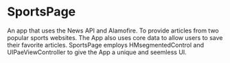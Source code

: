 # SportsPage

An app that uses the News API and Alamofire. To provide articles from two popular sports websites. The App also uses core data to allow users to save their favorite articles. SportsPage employs HMsegmentedControl and UIPaeViewController to give the App a unique and seemless UI.
